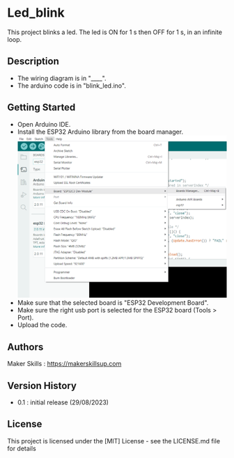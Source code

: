 # Led_blink

This project blinks a led. The led is ON for 1 s then OFF for 1 s, in an infinite loop.

## Description

- The wiring diagram is in "____".
- The arduino code is in "blink_led.ino".

## Getting Started

- Open Arduino IDE.
- Install the ESP32 Arduino library from the board manager.
![This is an alt text.](../img/install%20the%20ESP32%20library%20via%20the%20boards%20manager.png "This is a sample image.")
- Make sure that the selected board is "ESP32 Development Board".
- Make sure the right usb port is selected for the ESP32 board (Tools > Port).
- Upload the code.

## Authors

Maker Skills : https://makerskillsup.com

## Version History

- 0.1 : initial release (29/08/2023)

## License

This project is licensed under the [MIT] License - see the LICENSE.md file for details
